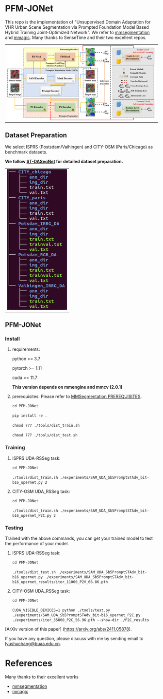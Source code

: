 # PFM-JONet

This repo is the implementation of "Unsupervised Domain Adaptation for VHR Urban Scene Segmentation via Prompted Foundation Model Based Hybrid Training Joint-Optimized Network". We refer to  [mmsegmentation](https://github.com/open-mmlab/mmsegmentation) and [mmagic](https://github.com/open-mmlab/mmagic). Many thanks to SenseTime and their two excellent repos.

<table>
    <tr>
    <td><img src="PaperFigs\Fig1.png" width = "100%" alt="PFM-JONet"/></td>
    </tr>
</table>

## Dataset Preparation

We select ISPRS (Postsdam/Vaihingen) and CITY-OSM (Paris/Chicago) as benchmark datasets.

**We follow [ST-DASegNet](https://github.com/cv516Buaa/ST-DASegNet) for detailed dataset preparation.**

<table>
<tr>
    <td><img src="PaperFigs\tree_data.png" width = "100%" alt="tree-data"/></td>
</tr>
</table>

## PFM-JONet

### Install

1. requirements:
    
    python >= 3.7
        
    pytorch >= 1.11
        
    cuda >= 11.7

   **This version depends on mmengine and mmcv (2.0.1)**
    
3. prerequisites: Please refer to  [MMSegmentation PREREQUISITES](https://mmsegmentation.readthedocs.io/en/latest/get_started.html).

     ```
     cd PFM-JONet
     
     pip install -e .
     
     chmod 777 ./tools/dist_train.sh
     
     chmod 777 ./tools/dist_test.sh
     ```

### Training
1. ISPRS UDA-RSSeg task:

     ```
     cd PFM-JONet
     
     ./tools/dist_train.sh ./experiments/SAM_UDA_Sb5PromptSTAdv_bit-b16_upernet.py 2
     ```
     
2. CITY-OSM UDA_RSSeg task:

     ```
     cd PFM-JONet
     
    ./tools/dist_train.sh ./experiments/SAM_UDA_Sb5PromptSTAdv_bit-b16_upernet_P2C.py 2
     ```

### Testing
  
Trained with the above commands, you can get your trained model to test the performance of your model.   

1. ISPRS UDA-RSSeg task:

     ```
     cd PFM-JONet
     
     ./tools/dist_test.sh ./experiments/SAM_UDA_Sb5PromptSTAdv_bit-b16_upernet.py ./experiments/SAM_UDA_Sb5PromptSTAdv_bit-b16_upernet_results/iter_11000_P2V_66.86.pth
     ```
     
2. CITY-OSM UDA_RSSeg task:

     ```
     cd PFM-JONet
     
    CUDA_VISIBLE_DEVICES=1 python ./tools/test.py ./experiments/SAM_UDA_Sb5PromptSTAdv_bit-b16_upernet_P2C.py ./experiments/iter_35000_P2C_56.96.pth --show-dir ./P2C_results
     ```

[ArXiv version of this paper] (https://arxiv.org/abs/2411.05878).

If you have any question, please discuss with me by sending email to lyushuchang@buaa.edu.cn.

# References
Many thanks to their excellent works
* [mmsegmentation](https://github.com/open-mmlab/mmsegmentation)
* [mmagic](https://github.com/open-mmlab/mmagic)
